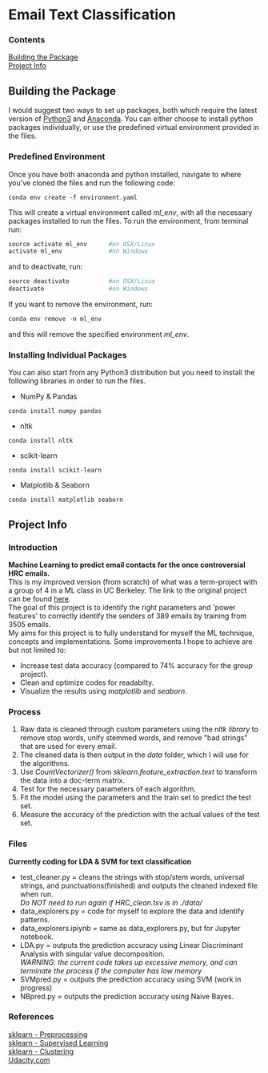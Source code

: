 # Email Text Classification

### Contents

[Building the Package](#bulding-the-package)  
[Project Info](#project-info)



## Building the Package
I would suggest two ways to set up packages, both which require the latest version of [Python3](https://www.python.org/downloads/) and  [Anaconda](https://www.continuum.io/downloads). You can either choose to install python packages individually, or use the predefined virtual environment provided in the files.


### Predefined Environment
Once you have both anaconda and python installed, navigate to where you've cloned the files and run the following code:
```
conda env create -f environment.yaml
```
This will create a virtual environment called *ml_env*, with all the necessary packages installed to run the files.
To run the environment, from terminal run:
```python
source activate ml_env      #on OSX/Linux
activate ml_env             #on Windows
```
and to deactivate, run:
```python
source deactivate           #on OSX/Linux
deactivate             	    #on Windows
```
If you want to remove the environment,  run:
```python
conda env remove -n ml_env
```
and this will remove the specified environment *ml_env*.


### Installing Individual Packages
You can also start from any Python3 distribution but you need to install the following libraries in order to run the files.
* NumPy & Pandas
```
conda install numpy pandas
```
* nltk
```
conda install nltk
```
* scikit-learn
```
conda install scikit-learn
```
* Matplotlib & Seaborn
```
conda install matplotlib seaborn
```
## Project Info
### Introduction
**Machine Learning to predict email contacts for the once controversial HRC emails.**  
This is my improved version (from scratch) of what was a term-project with a group of 4 in a ML class in UC Berkeley.  The link to the original project can be found [here](https://github.com/liyu1390/STAT154-GROUP08).  
The goal of this project is to identify the right parameters and 'power features' to correctly identify the senders of 389 emails by training from 3505 emails.  
My aims for this project is to fully understand for myself the ML technique, concepts and implementations.
Some improvements I hope to achieve are but not limited to:

* Increase test data accuracy (compared to 74% accuracy for the group project).
* Clean and optimize codes for readabilty.
* Visualize the results using *matplotlib* and *seaborn*.



### Process
1. Raw data is cleaned through custom parameters using the *nltk library* to remove stop words, unify stemmed words,
and remove "bad strings" that are used for every email.
2. The cleaned data is then output in the *data* folder, which I will use for the algorithms.
3. Use *CountVectorizer()* from *sklearn.feature_extraction.text* to transform the data into a doc-term matrix.
4. Test for the necessary parameters of each algorithm.
5. Fit the model using the parameters and the train set to predict the test set.
6. Measure the accuracy of the prediction with the actual values of the test set.



### Files
**Currently coding for LDA & SVM for text classification**
* test_cleaner.py = cleans the strings with stop/stem words, universal strings, and punctuations(finished) and outputs the cleaned indexed file when run.  
*Do NOT need to run again if HRC_clean.tsv is in ./data/*
* data_explorers.py = code for myself to explore the data and identify patterns.
* data_explorers.ipiynb = same as data_explorers.py, but for Jupyter notebook.
* LDA.py = outputs the prediction accuracy using Linear Discriminant Analysis with singular value decomposition.  
*WARNING: the current code takes up excessive memory, and can terminate the process if the computer has low memory*
* SVMpred.py = outputs the prediction accuracy using SVM (work in progress)
* NBpred.py = outputs the prediction accuracy using Naive Bayes.



### References
[sklearn - Preprocessing](http://scikit-learn.org/stable/supervised_learning.html#supervised-learning)  
[sklearn - Supervised Learning](http://scikit-learn.org/stable/supervised_learning.html#supervised-learning)  
[sklearn - Clustering](http://scikit-learn.org/stable/modules/clustering.html#clustering)  
[Udacity.com](http://www.udacity.com)

